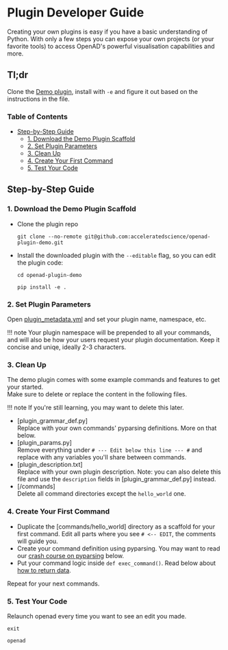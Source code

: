 # Plugin Developer Guide <!-- omit in toc -->

Creating your own plugins is easy if you have a basic understanding of Python. With only a few steps you can expose your own projects (or your favorite tools) to access OpenAD's powerful visualisation capabilities and more.

## Tl;dr <!-- omit in toc -->

Clone the [Demo plugin](https://github.com/acceleratedscience/openad-plugin-demo), install with `-e` and figure it out based on the instructions in the file.

### Table of Contents
- [Step-by-Step Guide](#step-by-step-guide)
	- [1. Download the Demo Plugin Scaffold](#1-download-the-demo-plugin-scaffold)
	- [2. Set Plugin Parameters](#2-set-plugin-parameters)
	- [3. Clean Up](#3-clean-up)
	- [4. Create Your First Command](#4-create-your-first-command)
	- [5. Test Your Code](#5-test-your-code)
  
## Step-by-Step Guide

### 1. Download the Demo Plugin Scaffold

<div class="padded-list-next"></div>

- Clone the plugin repo

	```shell
	git clone --no-remote git@github.com:acceleratedscience/openad-plugin-demo.git
	```

- Install the downloaded plugin with the `--editable` flag, so you can edit the plugin code:

	```shell
	cd openad-plugin-demo
	```
	```shell
	pip install -e .
	```

### 2. Set Plugin Parameters

<div class="padded-list-next"></div>

Open [plugin_metadata.yml](https://github.com/acceleratedscience/openad-plugin-demo/blob/main/openad_plugin_demo/plugin_metadata.yaml) and set your plugin name, namespace, etc.

!!! note
	Your plugin namespace will be prepended to all your commands, and will also be how your users request your plugin documentation. Keep it concise and uniqe, ideally 2-3 characters.

### 3. Clean Up

The demo plugin comes with some example commands and features to get your started.  
Make sure to delete or replace the content in the following files.

!!! note
	If you're still learning, you may want to delete this later.

<div class="tight-list-next"></div>

- [plugin_grammar_def.py]  
Replace with your own commands' pyparsing definitions. More on that below.
- [plugin_params.py]  
Remove everything under `# --- Edit below this line --- #` and replace with any variables you'll share between commands.
- [plugin_description.txt]  
Replace with your own plugin description. Note: you can also delete this file and use the `description` fields in [plugin_grammar_def.py] instead.
- [/commands]  
Delete all command directories except the `hello_world` one.

### 4. Create Your First Command

- Duplicate the [commands/hello_world] directory as a scaffold for your first command. Edit all parts where you see `# <-- EDIT`, the comments will guide you.
- Create your command definition using pyparsing. You may want to read our [crash course on pyparsing](#pyparsing-crash-course) below.
- Put your command logic inside `def exec_command()`. Read below about [how to return data](#returning-data).

Repeat for your next commands.
  
### 5. Test Your Code

Relaunch openad every time you want to see an edit you made.


```shell
exit
```
```shell
openad
```